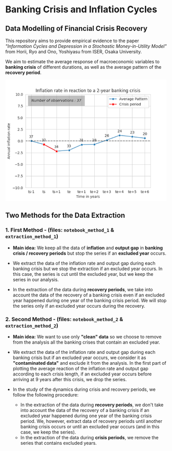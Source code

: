 # Banking Crisis and Inflation Cycles

## Data Modelling of Financial Crisis Recovery

This repository aims to provide empirical evidence to the paper *"Information Cycles and Depression in a Stochastic Money-in-Utility Model"* from Horii, Ryo and Ono, Yoshiyasu from ISER, Osaka University.

We aim to estimate the average response of macroeconomic variables to **banking crisis** of different durations, as well as the average pattern of the **recovery period**.

![Annual inflation rate in reaction to 2-year financial crisis - data from 70 countries](./figures/inflation_to_2_years_crisis.png)

## Two Methods for the Data Extraction

### 1. First Method - (files: `notebook_method_1` & `extraction_method_1`)

- **Main idea:** We keep all the data of **inflation** and **output gap** in **banking crisis / recovery periods** but stop the series if an **excluded year** occurs.

- We extract the data of the inflation rate and output gap during each banking crisis but we stop the extraction if an excluded year occurs. In this case, the series is cut until the excluded year, but we keep the series in our analysis.

- In the extraction of the data during **recovery periods**, we take into account the data of the recovery of a banking crisis even if an excluded year happened during one year of the banking crisis period. We will stop the series only if an excluded year occurs during the recovery.

### 2. Second Method - (files: `notebook_method_2` & `extraction_method_2`)

- **Main idea:** We want to use only **"clean" data** so we choose to remove from the analysis all the banking crises that contain an excluded year.

- We extract the data of the inflation rate and output gap during each banking crisis but if an excluded year occurs, we consider it as **"contaminated data"** and exclude it from the analysis. In the first part of plotting the average reaction of the inflation rate and output gap according to each crisis length, if an excluded year occurs before arriving at 9 years after this crisis, we drop the series.

- In the study of the dynamics during crisis and recovery periods, we follow the following procedure:
  - In the extraction of the data during **recovery periods**, we don't take into account the data of the recovery of a banking crisis if an excluded year happened during one year of the banking crisis period. We, however, extract data of recovery periods until another banking crisis occurs or until an excluded year occurs (and in this case, we keep the series).
  - In the extraction of the data during **crisis periods**, we remove the series that contains excluded years.


<!-- # Banking Crisis and Inflation Cycles

## Data modelling of financial crisis recovery
This repository aims to provide empirical evidence to the paper "Information Cycles and Depression in a Stochastic Money-in-Utility Model" from Horii, Ryo and Ono, Yoshiyasu from ISER, Osaka University.

We aim to estimate the average response of macroeconomic variables to banking crisis of different durations, as well as the average pattern of the recovery period.
![Annual inflation rate in reaction to 2 year financial crisis - data from 70 countries](./figures/inflation_to_2_years_crisis.png)

## Two methods for the data extraction

About the data exctraction methods

In the analysis, two extraction methods of the data are used.
First, let's define the notion of "excluded year". An excluded year is a year when an inflation or a currency crisis occured.
We choose to exclude those to only capture the effect of banking crises.

### 1. First method - (files: notebook_method_1 & extraction_method_1)

  Main idea: we keep all the data of inflation and output gap in banking crisis / recovery periods but stop the series if an excluded years occurs

  We extract the data of the inflation rate and output gap during each banking crisis but we stop the exctraction if an excluded year occurs.
  In this case the serie is cut until the excluded year but we keep the serie in our analysis.

  In the extraction of the data during recovery periods, we take into account the data of the recovery of a banking crisis even if an excluded year happened during one year of the banking crisis period.
  We will stop the serie only if an excluded years occurs during the recovery.

### 2. Second method - (files: notebook_method_2 & extraction_method_2)

  Main idea: we want to use only "clean" data so we choose to remove from the analysis all the banking crisis that contain an excluded year.

  We extract the data of the inflation rate and output gap during each banking crisis but if an excluded year occurs, we consider it as "contaminated data" and exclude it from the analysis.
  In the first part of plotting the average reaction of the inflation rate and output gap according to each crisis length, if an excluded year occurs before arriving to 9 years after this crisis, we drop the serie.

  In the study of the dynamics during crisis and recovery periods we follow the following procedure:
    - In the extraction of the data during recovery periods, we don't take into account the data of the recovery of a banking crisis if an excluded year happened during one year of the banking crisis period.
      We however extract data of recovery periods until another banking crisis occurs or until an excluded year occurs (and in this case we keep the serie).
    - In the extraction of the data during crisis periods, we remove the series that contains excluded years. -->
